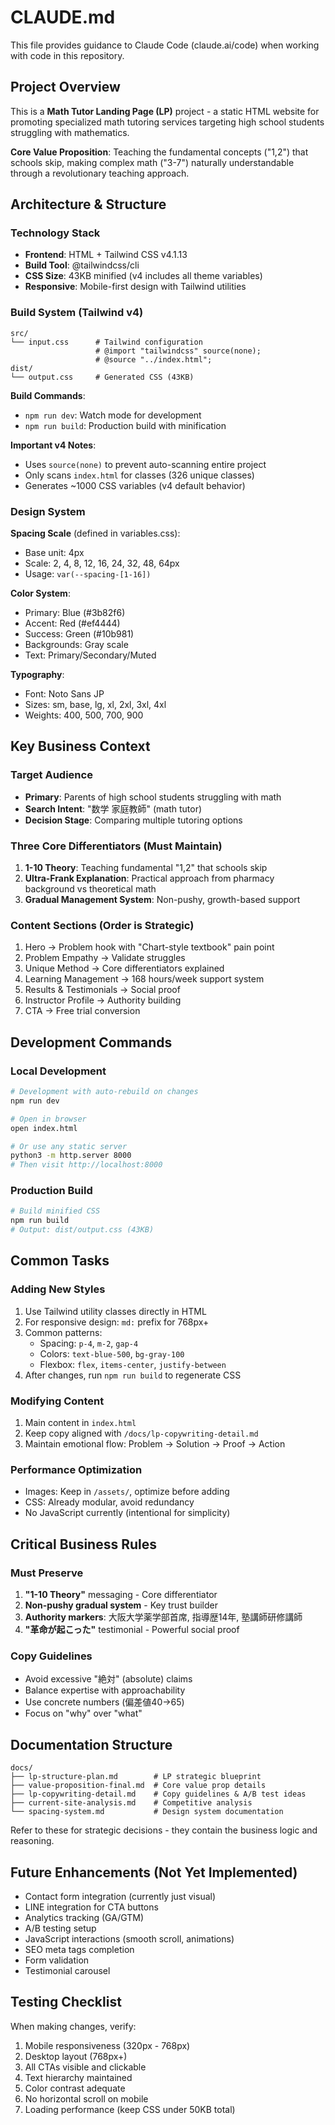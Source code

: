 # CLAUDE.md

This file provides guidance to Claude Code (claude.ai/code) when working with code in this repository.

## Project Overview

This is a **Math Tutor Landing Page (LP)** project - a static HTML website for promoting specialized math tutoring services targeting high school students struggling with mathematics.

**Core Value Proposition**: Teaching the fundamental concepts ("1,2") that schools skip, making complex math ("3-7") naturally understandable through a revolutionary teaching approach.

## Architecture & Structure

### Technology Stack
- **Frontend**: HTML + Tailwind CSS v4.1.13
- **Build Tool**: @tailwindcss/cli
- **CSS Size**: 43KB minified (v4 includes all theme variables)
- **Responsive**: Mobile-first design with Tailwind utilities

### Build System (Tailwind v4)
```
src/
└── input.css      # Tailwind configuration
                   # @import "tailwindcss" source(none);
                   # @source "../index.html";
dist/
└── output.css     # Generated CSS (43KB)
```

**Build Commands**:
- `npm run dev`: Watch mode for development
- `npm run build`: Production build with minification

**Important v4 Notes**:
- Uses `source(none)` to prevent auto-scanning entire project
- Only scans `index.html` for classes (326 unique classes)
- Generates ~1000 CSS variables (v4 default behavior)

### Design System

**Spacing Scale** (defined in variables.css):
- Base unit: 4px
- Scale: 2, 4, 8, 12, 16, 24, 32, 48, 64px
- Usage: `var(--spacing-[1-16])`

**Color System**:
- Primary: Blue (#3b82f6)
- Accent: Red (#ef4444)
- Success: Green (#10b981)
- Backgrounds: Gray scale
- Text: Primary/Secondary/Muted

**Typography**:
- Font: Noto Sans JP
- Sizes: sm, base, lg, xl, 2xl, 3xl, 4xl
- Weights: 400, 500, 700, 900

## Key Business Context

### Target Audience
- **Primary**: Parents of high school students struggling with math
- **Search Intent**: "数学 家庭教師" (math tutor)
- **Decision Stage**: Comparing multiple tutoring options

### Three Core Differentiators (Must Maintain)
1. **1-10 Theory**: Teaching fundamental "1,2" that schools skip
2. **Ultra-Frank Explanation**: Practical approach from pharmacy background vs theoretical math
3. **Gradual Management System**: Non-pushy, growth-based support

### Content Sections (Order is Strategic)
1. Hero → Problem hook with "Chart-style textbook" pain point
2. Problem Empathy → Validate struggles
3. Unique Method → Core differentiators explained
4. Learning Management → 168 hours/week support system
5. Results & Testimonials → Social proof
6. Instructor Profile → Authority building
7. CTA → Free trial conversion

## Development Commands

### Local Development
```bash
# Development with auto-rebuild on changes
npm run dev

# Open in browser
open index.html

# Or use any static server
python3 -m http.server 8000
# Then visit http://localhost:8000
```

### Production Build
```bash
# Build minified CSS
npm run build
# Output: dist/output.css (43KB)
```

## Common Tasks

### Adding New Styles
1. Use Tailwind utility classes directly in HTML
2. For responsive design: `md:` prefix for 768px+
3. Common patterns:
   - Spacing: `p-4`, `m-2`, `gap-4`
   - Colors: `text-blue-500`, `bg-gray-100`
   - Flexbox: `flex`, `items-center`, `justify-between`
4. After changes, run `npm run build` to regenerate CSS

### Modifying Content
1. Main content in `index.html`
2. Keep copy aligned with `/docs/lp-copywriting-detail.md`
3. Maintain emotional flow: Problem → Solution → Proof → Action

### Performance Optimization
- Images: Keep in `/assets/`, optimize before adding
- CSS: Already modular, avoid redundancy
- No JavaScript currently (intentional for simplicity)

## Critical Business Rules

### Must Preserve
1. **"1-10 Theory"** messaging - Core differentiator
2. **Non-pushy gradual system** - Key trust builder  
3. **Authority markers**: 大阪大学薬学部首席, 指導歴14年, 塾講師研修講師
4. **"革命が起こった"** testimonial - Powerful social proof

### Copy Guidelines
- Avoid excessive "絶対" (absolute) claims
- Balance expertise with approachability
- Use concrete numbers (偏差値40→65)
- Focus on "why" over "what"

## Documentation Structure

```
docs/
├── lp-structure-plan.md        # LP strategic blueprint
├── value-proposition-final.md  # Core value prop details
├── lp-copywriting-detail.md    # Copy guidelines & A/B test ideas
├── current-site-analysis.md    # Competitive analysis
└── spacing-system.md           # Design system documentation
```

Refer to these for strategic decisions - they contain the business logic and reasoning.

## Future Enhancements (Not Yet Implemented)

- Contact form integration (currently just visual)
- LINE integration for CTA buttons
- Analytics tracking (GA/GTM)
- A/B testing setup
- JavaScript interactions (smooth scroll, animations)
- SEO meta tags completion
- Form validation
- Testimonial carousel

## Testing Checklist

When making changes, verify:
1. Mobile responsiveness (320px - 768px)
2. Desktop layout (768px+)
3. All CTAs visible and clickable
4. Text hierarchy maintained
5. Color contrast adequate
6. No horizontal scroll on mobile
7. Loading performance (keep CSS under 50KB total)